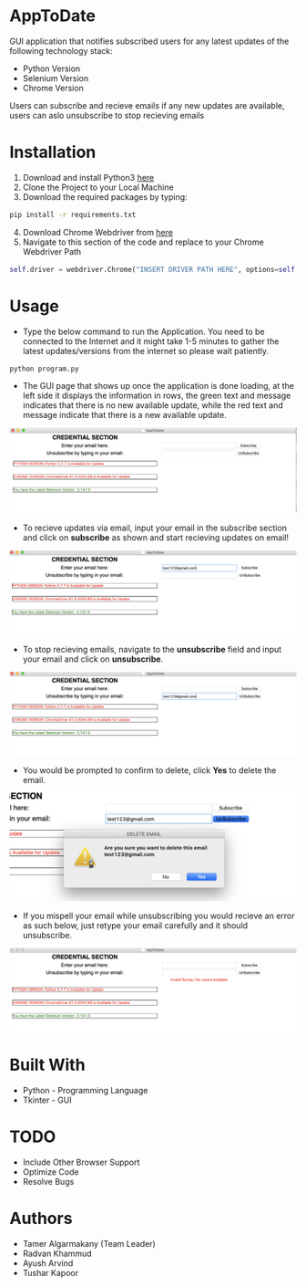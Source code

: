 # AppToDate

GUI application that notifies subscribed users for any latest updates of the following technology stack:
- Python Version
- Selenium Version
- Chrome Version

Users can subscribe and recieve emails if any new updates are available, users can aslo unsubscribe to stop recieving emails



# Installation
 1. Download and install Python3 <a href="https://www.python.org/downloads/">here</a>
 2. Clone the Project to your Local Machine
 3. Download the required packages by typing:
 ```bash
pip install -r requirements.txt
```
 4. Download Chrome Webdriver from <a href="https://chromedriver.chromium.org/downloads">here</a>
 5. Navigate to this section of the code and replace to your Chrome Webdriver Path
``` python
self.driver = webdriver.Chrome("INSERT DRIVER PATH HERE", options=self.options)
```

# Usage

- Type the below command to run the Application. You need to be connected to the Internet and it might take 1-5 minutes to gather the latest updates/versions from the internet so please wait patiently.
``` python
python program.py
```


- The GUI page that shows up once the application is done loading, at the left side it displays the information in rows, the green text and message indicates that there is no new available update, while the red text and message indicate that there is a new available update.


![Homepage](Images/homepage.png)

- To recieve updates via email, input your email in the subscribe section and click on <b>subscribe</b> as shown and start recieving updates on email!


![](Images/emailsubscribe.png)




- To stop recieving emails, navigate to the <b>unsubscribe</b> field and input your email and click on <b>unsubscribe</b>.


![](Images/unsubscribe.png)




- You would be prompted to confirm to delete, click <b>Yes</b> to delete the email.


![](Images/popup.png)




- If you mispell your email while unsubscribing you would recieve an error as such below, just retype your email carefully and it should unsubscribe.


![](Images/unsubscribeerror.png)




# Built With

- Python - Programming Language
- Tkinter - GUI



# TODO

- Include Other Browser Support
- Optimize Code
- Resolve Bugs


# Authors

- Tamer Algarmakany (Team Leader)
- Radvan Khammud
- Ayush Arvind
- Tushar Kapoor










        

 
 
 
 
 
        
